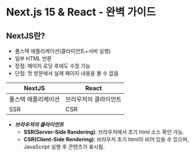 # Next.js 15 & React - 완벽 가이드 <Udemy>

## NextJS란?

- 풀스택 애플리케이션(클라이언트+서버 실행)
- 일부 HTML 반환
- 장점: 페이지 로딩 후에도 수정 가능
- 단점: 첫 방문에서 실제 페이지 내용을 볼 수 없음

|     NextJS     |      React      |
|-----------------|-----------------|
| 풀스택  애플리케이션 | 브라우저의 클라이언트 |
|       SSR       |       CSR       |

* ***브라우저의 클라이언트***
    - **SSR(Server-Side Randering)**: 브라우저에서 초기 html 소스 확인 가능.
    - **CSR(Client-Side Rendering)**: 브라우저 초기 html이 비어 있을 수 있으며, JavaScript 실행 후 콘텐츠가 표시됨.